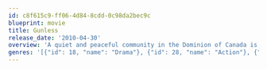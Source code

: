 ```yaml
---
id: c8f615c9-ff06-4d84-8cdd-0c98da2bec9c
blueprint: movie
title: Gunless
release_date: '2010-04-30'
overview: 'A quiet and peaceful community in the Dominion of Canada is shaken up by the arrival of a wounded and stinky gun-toting American cowboy, simply known as The Montana Kid, wanted for the alleged killing of seven men. A subsequent clarification reveals that his real name is Sean Rafferty, and he admits to killing, not seven, but eleven men. Things only get worse after Sean gets in the bad books of the local militia, and with armed bounty hunters hot on his trail, challenges the local unarmed blacksmith, Jack Smith, to a duel - wild west style! Written by rAjOo'
genres: '[{"id": 18, "name": "Drama"}, {"id": 28, "name": "Action"}, {"id": 35, "name": "Comedy"}, {"id": 37, "name": "Western"}]'
---
```

